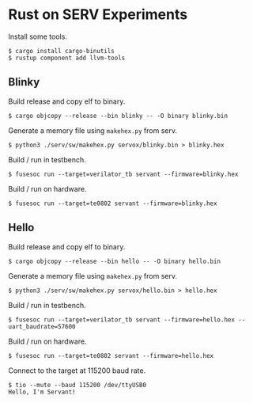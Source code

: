 # Rust on SERV Experiments

Install some tools.

```shell
$ cargo install cargo-binutils
$ rustup component add llvm-tools
```

## Blinky

Build release and copy elf to binary.

```shell
$ cargo objcopy --release --bin blinky -- -O binary blinky.bin
```

Generate a memory file using `makehex.py` from serv.

```shell
$ python3 ./serv/sw/makehex.py servox/blinky.bin > blinky.hex
```

Build / run in testbench.

```shell
$ fusesoc run --target=verilator_tb servant --firmware=blinky.hex
```

Build / run on hardware.

```shell
$ fusesoc run --target=te0802 servant --firmware=blinky.hex
```

## Hello

Build release and copy elf to binary.

```shell
$ cargo objcopy --release --bin hello -- -O binary hello.bin
```

Generate a memory file using `makehex.py` from serv.

```shell
$ python3 ./serv/sw/makehex.py servox/hello.bin > hello.hex
```

Build / run in testbench.

```shell
$ fusesoc run --target=verilator_tb servant --firmware=hello.hex --uart_baudrate=57600
```

Build / run on hardware.

```shell
$ fusesoc run --target=te0802 servant --firmware=hello.hex
```

Connect to the target at 115200 baud rate.

```shell
$ tio --mute --baud 115200 /dev/ttyUSB0
Hello, I'm Servant!
```